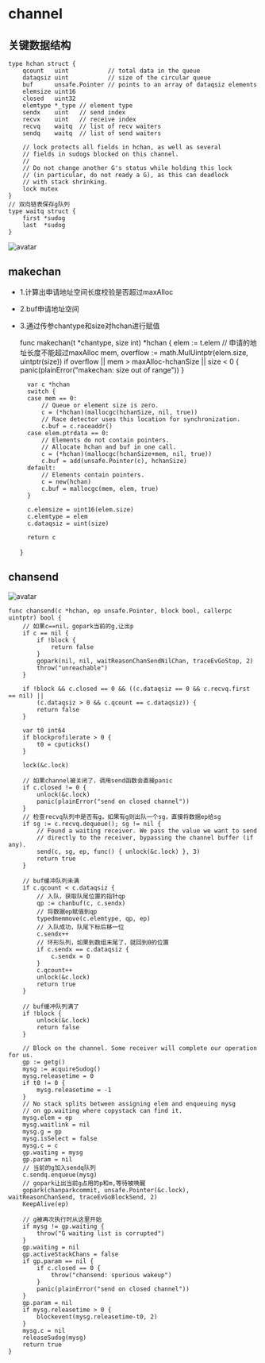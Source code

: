 # channel

## 关键数据结构

    type hchan struct {
        qcount   uint           // total data in the queue
        dataqsiz uint           // size of the circular queue
        buf      unsafe.Pointer // points to an array of dataqsiz elements
        elemsize uint16
        closed   uint32
        elemtype *_type // element type
        sendx    uint   // send index
        recvx    uint   // receive index
        recvq    waitq  // list of recv waiters
        sendq    waitq  // list of send waiters
    
        // lock protects all fields in hchan, as well as several
        // fields in sudogs blocked on this channel.
        //
        // Do not change another G's status while holding this lock
        // (in particular, do not ready a G), as this can deadlock
        // with stack shrinking.
        lock mutex
    }
    // 双向链表保存g队列
    type waitq struct {
    	first *sudog
    	last  *sudog
    }
    
![avatar](https://github.com/fangwendong/golang-learning/blob/master/runtime/channel/images/channel.png)

## makechan
* 1.计算出申请地址空间长度校验是否超过maxAlloc
* 2.buf申请地址空间
* 3.通过传参chantype和size对hchan进行赋值


    func makechan(t *chantype, size int) *hchan {
        elem := t.elem
        // 申请的地址长度不能超过maxAlloc
        mem, overflow := math.MulUintptr(elem.size, uintptr(size))
        if overflow || mem > maxAlloc-hchanSize || size < 0 {
            panic(plainError("makechan: size out of range"))
        }
    
        var c *hchan
        switch {
        case mem == 0:
            // Queue or element size is zero.
            c = (*hchan)(mallocgc(hchanSize, nil, true))
            // Race detector uses this location for synchronization.
            c.buf = c.raceaddr()
        case elem.ptrdata == 0:
            // Elements do not contain pointers.
            // Allocate hchan and buf in one call.
            c = (*hchan)(mallocgc(hchanSize+mem, nil, true))
            c.buf = add(unsafe.Pointer(c), hchanSize)
        default:
            // Elements contain pointers.
            c = new(hchan)
            c.buf = mallocgc(mem, elem, true)
        }
    
        c.elemsize = uint16(elem.size)
        c.elemtype = elem
        c.dataqsiz = uint(size)
    
        return c
    }

## chansend

![avatar](https://github.com/fangwendong/golang-learning/blob/master/runtime/channel/images/chan_send.png)

    func chansend(c *hchan, ep unsafe.Pointer, block bool, callerpc uintptr) bool {
        // 如果c==nil，gopark当前的g,让出p
        if c == nil {
            if !block {
                return false
            }
            gopark(nil, nil, waitReasonChanSendNilChan, traceEvGoStop, 2)
            throw("unreachable")
        }
    
        if !block && c.closed == 0 && ((c.dataqsiz == 0 && c.recvq.first == nil) ||
            (c.dataqsiz > 0 && c.qcount == c.dataqsiz)) {
            return false
        }
    
        var t0 int64
        if blockprofilerate > 0 {
            t0 = cputicks()
        }
    
        lock(&c.lock)
    
        // 如果channel被关闭了，调用send函数会直接panic
        if c.closed != 0 {
            unlock(&c.lock)
            panic(plainError("send on closed channel"))
        }
        // 检查recvq队列中是否有g，如果有g则出队一个sg，直接将数据ep给sg
        if sg := c.recvq.dequeue(); sg != nil {
            // Found a waiting receiver. We pass the value we want to send
            // directly to the receiver, bypassing the channel buffer (if any).
            send(c, sg, ep, func() { unlock(&c.lock) }, 3)
            return true
        }
        
        // buf缓冲队列未满 
        if c.qcount < c.dataqsiz {
            // 入队，获取队尾位置的指针qp
            qp := chanbuf(c, c.sendx)
            // 将数据ep赋值到qp
            typedmemmove(c.elemtype, qp, ep)
            // 入队成功，队尾下标后移一位
            c.sendx++
            // 环形队列，如果到数组末尾了，就回到0的位置
            if c.sendx == c.dataqsiz {
                c.sendx = 0
            }
            c.qcount++
            unlock(&c.lock)
            return true
        }
    
        // buf缓冲队列满了
        if !block {
            unlock(&c.lock)
            return false
        }
    
        // Block on the channel. Some receiver will complete our operation for us.
        gp := getg()
        mysg := acquireSudog()
        mysg.releasetime = 0
        if t0 != 0 {
            mysg.releasetime = -1
        }
        // No stack splits between assigning elem and enqueuing mysg
        // on gp.waiting where copystack can find it.
        mysg.elem = ep
        mysg.waitlink = nil
        mysg.g = gp
        mysg.isSelect = false
        mysg.c = c
        gp.waiting = mysg
        gp.param = nil
        // 当前的g加入sendq队列
        c.sendq.enqueue(mysg)
        // gopark让出当前g占用的p和m,等待被唤醒
        gopark(chanparkcommit, unsafe.Pointer(&c.lock), waitReasonChanSend, traceEvGoBlockSend, 2)
        KeepAlive(ep)
    
        // g被再次执行时从这里开始
        if mysg != gp.waiting {
            throw("G waiting list is corrupted")
        }
        gp.waiting = nil
        gp.activeStackChans = false
        if gp.param == nil {
            if c.closed == 0 {
                throw("chansend: spurious wakeup")
            }
            panic(plainError("send on closed channel"))
        }
        gp.param = nil
        if mysg.releasetime > 0 {
            blockevent(mysg.releasetime-t0, 2)
        }
        mysg.c = nil
        releaseSudog(mysg)
        return true
    }
